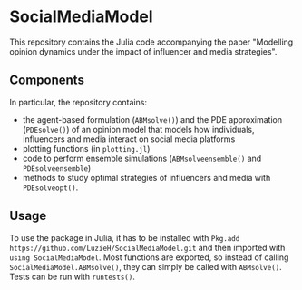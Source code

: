 # SocialMediaModel

This repository contains the Julia code accompanying the paper 
"Modelling opinion dynamics under the impact of influencer and media strategies". 


## Components
In particular, the repository contains: 
- the agent-based formulation (`ABMsolve()`) and the PDE approximation (`PDEsolve()`) of an opinion model that models how individuals, influencers and media interact on social media platforms
- plotting functions (in `plotting.jl`)
- code to perform ensemble simulations (`ABMsolveensemble()` and `PDEsolveensemble`)
- methods to study optimal strategies of influencers and media with `PDEsolveopt()`. 


## Usage
To use the package in Julia, it has to be installed with
`Pkg.add https://github.com/LuzieH/SocialMediaModel.git`
and then imported with `using SocialMediaModel`. 
Most functions are exported, so instead of calling `SocialMediaModel.ABMsolve()`, they can simply be called with `ABMsolve()`. 
Tests can be run with `runtests()`. 